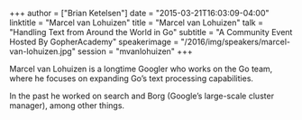 +++
author = ["Brian Ketelsen"]
date = "2015-03-21T16:03:09-04:00"
linktitle = "Marcel van Lohuizen"
title = "Marcel van Lohuizen"
talk = "Handling Text from Around the World in Go"
subtitle = "A Community Event Hosted By GopherAcademy"
speakerimage = "/2016/img/speakers/marcel-van-lohuizen.jpg"
session = "mvanlohuizen"
+++

Marcel van Lohuizen is a longtime Googler who works on the Go team, where he focuses on expanding Go’s text processing capabilities.

In the past he worked on search and Borg (Google’s large-scale cluster manager), among other things.
